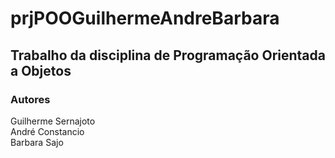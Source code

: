 # prjPOOGuilhermeAndreBarbara

## Trabalho da disciplina de Programação Orientada a Objetos

### Autores
Guilherme Sernajoto  
André Constancio  
Barbara Sajo  
